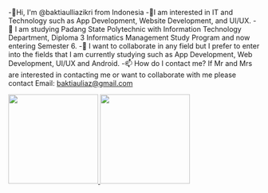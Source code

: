 -👋Hi, I'm @baktiaulliazikri from Indonesia
-👀I am interested in IT and Technology such as App Development, Website Development, and UI/UX.
-🌱 I am studying Padang State Polytechnic with Information Technology Department, Diploma 3 Informatics Management Study Program and now entering Semester 6.
-💞️ ️I want to collaborate in any field but I prefer to enter into the fields that I am currently studying such as App Development, Web Development, UI/UX and Android.
-📫 How do I contact me?
  If Mr and Mrs are interested in contacting me or want to collaborate with me please contact Email: baktiauliaz@gmail.com

<!---
baktiauliazikri/baktiauliazikri is a ✨ special ✨ repository because its `README.md` (this file) appears on your GitHub profile.
You can click the Preview link to take a look at your changes.
--->

<p align="left">
<a href="https://github.com/baktiauliazikri">
  <img height="180em" src="https://github-readme-stats-eight-theta.vercel.app/api?username=baktiauliazikri&show_icons=true&theme=algolia&include_all_commits=true&count_private=true"/>
  <img height="180em" src="https://github-readme-stats-eight-theta.vercel.app/api/top-langs/?username=baktiauliazikri&layout=compact&langs_count=8&theme=algolia"/>
</a>
</p>
